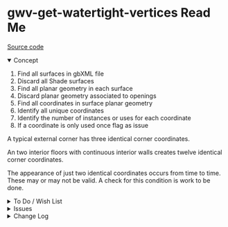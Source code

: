 # gwv-get-watertight-vertices Read Me

[Source code]( https://github.com/ladybug-tools/spider-gbxml-fixer/tree/master/r0-4-0/gwv-get-watertight-vertices )

<details open>

<summary>Concept</summary>

1. Find all surfaces in gbXML file
2. Discard all Shade surfaces
3. Find all planar geometry in each surface
4. Discard planar geometry associated to openings
5. Find all coordinates in surface planar geometry
6. Identify all unique coordinates
7. Identify the number of instances or uses for each coordinate
8. If a coordinate is only used once flag as issue

A typical external corner has three identical corner coordinates.

An two interior floors with continuous interior walls creates twelve identical corner coordinates.

The appearance of just two identical coordinates occurs from time to time. These may or may not be valid. A check for this condition is work to be done.

</details>

<details>

<summary>To Do / Wish List</summary>


</details>

<details>

<summary>Issues</summary>


</details>

<details>

<summary>Change Log</summary>

### 2019-06-07 ~ Theo


* F - GWV.js: First commit

</details>